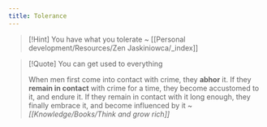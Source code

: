 ```yaml
---
title: Tolerance
---
```


>[!Hint] You have what you tolerate ~ [[Personal development/Resources/Zen Jaskiniowca/_index]]

> [!Quote] You can get used to everything
> 
> When men first come into contact with crime, they **abhor** it. If they **remain in contact** with crime for a time, they become accustomed to it, and endure it. If they remain in contact with it long enough, they finally embrace it, and become influenced by it ~ *[[Knowledge/Books/Think and grow rich]]*